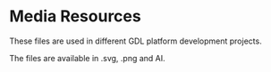 # Media Resources
These files are used in different GDL platform development projects. 

The files are available in .svg, .png and AI. 
